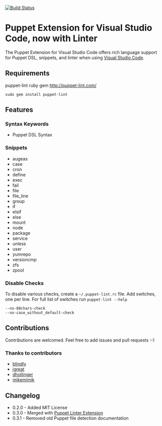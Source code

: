 [![Build Status](https://travis-ci.org/bitzl/vscode-puppet.svg?branch=master)](https://travis-ci.org/bitzl/vscode-puppet)

# Puppet Extension for Visual Studio Code, now with Linter

The Puppet Extension for Visual Studio Code offers rich language support for Puppet DSL, snippets, and linter when using [Visual Studio Code](http://code.visualstudio.com).

## Requirements
puppet-lint ruby gem http://puppet-lint.com/

```
sudo gem install puppet-lint
```

## Features

### Syntax Keywords
- Puppet DSL Syntax

### Snippets
- augeas
- case
- cron
- define
- exec
- fail
- file
- file_line
- group
- if
- elsif
- else
- mount
- node
- package
- service
- unless
- user
- yumrepo
- versioncmp
- zfs
- zpool

### Disable Checks
To disable various checks, create a `~/.puppet-lint.rc` file. Add switches, one per line. For full list of switches run `puppet-lint --help`

```
--no-80chars-check
--no-case_without_default-check
```

## Contributions

Contributions are welcomed. Feel free to add issues and pull requests :-)

### Thanks to contributors
- [blindly](https://github.com/blindly)
- [jgreat](https://github.com/jgreat)
- [dhollinger](https://github.com/dhollinger)
- [mikemimik](https://github.com/mikemimik)

## Changelog
- 0.2.0 - Added MIT License
- 0.3.0 - Merged with [Puppet Linter Extension](https://github.com/jgreat/vscode-puppetlinter)
- 0.3.1 - Removed old Puppet file detection documentation
